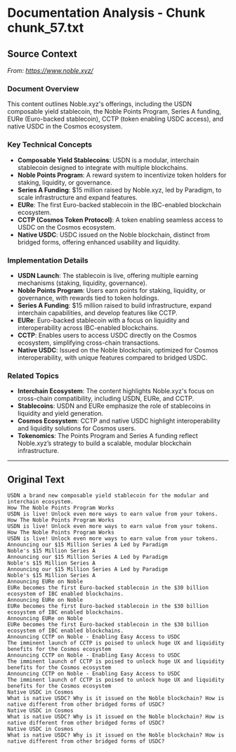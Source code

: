 # Documentation Analysis - Chunk chunk_57.txt

## Source Context
*From: https://www.noble.xyz/*

### Document Overview  
This content outlines Noble.xyz's offerings, including the USDN composable yield stablecoin, the Noble Points Program, Series A funding, EURe (Euro-backed stablecoin), CCTP (token enabling USDC access), and native USDC in the Cosmos ecosystem.  

### Key Technical Concepts  
- **Composable Yield Stablecoins**: USDN is a modular, interchain stablecoin designed to integrate with multiple blockchains.  
- **Noble Points Program**: A reward system to incentivize token holders for staking, liquidity, or governance.  
- **Series A Funding**: $15 million raised by Noble.xyz, led by Paradigm, to scale infrastructure and expand features.  
- **EURe**: The first Euro-backed stablecoin in the IBC-enabled blockchain ecosystem.  
- **CCTP (Cosmos Token Protocol)**: A token enabling seamless access to USDC on the Cosmos ecosystem.  
- **Native USDC**: USDC issued on the Noble blockchain, distinct from bridged forms, offering enhanced usability and liquidity.  

### Implementation Details  
- **USDN Launch**: The stablecoin is live, offering multiple earning mechanisms (staking, liquidity, governance).  
- **Noble Points Program**: Users earn points for staking, liquidity, or governance, with rewards tied to token holdings.  
- **Series A Funding**: $15 million raised to build infrastructure, expand interchain capabilities, and develop features like CCTP.  
- **EURe**: Euro-backed stablecoin with a focus on liquidity and interoperability across IBC-enabled blockchains.  
- **CCTP**: Enables users to access USDC directly on the Cosmos ecosystem, simplifying cross-chain transactions.  
- **Native USDC**: Issued on the Noble blockchain, optimized for Cosmos interoperability, with unique features compared to bridged USDC.  

### Related Topics  
- **Interchain Ecosystem**: The content highlights Noble.xyz's focus on cross-chain compatibility, including USDN, EURe, and CCTP.  
- **Stablecoins**: USDN and EURe emphasize the role of stablecoins in liquidity and yield generation.  
- **Cosmos Ecosystem**: CCTP and native USDC highlight interoperability and liquidity solutions for Cosmos users.  
- **Tokenomics**: The Points Program and Series A funding reflect Noble.xyz’s strategy to build a scalable, modular blockchain infrastructure.

---

## Original Text
```
USDN a brand new composable yield stablecoin for the modular and interchain ecosystem.
How The Noble Points Program Works
USDN is live! Unlock even more ways to earn value from your tokens. 
How The Noble Points Program Works
USDN is live! Unlock even more ways to earn value from your tokens. 
How The Noble Points Program Works
USDN is live! Unlock even more ways to earn value from your tokens. 
Announcing our $15 Million Series A Led by Paradigm
Noble's $15 Million Series A 
Announcing our $15 Million Series A Led by Paradigm
Noble's $15 Million Series A 
Announcing our $15 Million Series A Led by Paradigm
Noble's $15 Million Series A 
Announcing EURe on Noble
EURe becomes the first Euro-backed stablecoin in the $30 billion ecosystem of IBC enabled blockchains.
Announcing EURe on Noble
EURe becomes the first Euro-backed stablecoin in the $30 billion ecosystem of IBC enabled blockchains.
Announcing EURe on Noble
EURe becomes the first Euro-backed stablecoin in the $30 billion ecosystem of IBC enabled blockchains.
Announcing CCTP on Noble - Enabling Easy Access to USDC
The imminent launch of CCTP is poised to unlock huge UX and liquidity benefits for the Cosmos ecosystem
Announcing CCTP on Noble - Enabling Easy Access to USDC
The imminent launch of CCTP is poised to unlock huge UX and liquidity benefits for the Cosmos ecosystem
Announcing CCTP on Noble - Enabling Easy Access to USDC
The imminent launch of CCTP is poised to unlock huge UX and liquidity benefits for the Cosmos ecosystem
Native USDC in Cosmos
What is native USDC? Why is it issued on the Noble blockchain? How is native different from other bridged forms of USDC?
Native USDC in Cosmos
What is native USDC? Why is it issued on the Noble blockchain? How is native different from other bridged forms of USDC?
Native USDC in Cosmos
What is native USDC? Why is it issued on the Noble blockchain? How is native different from other bridged forms of USDC?
```